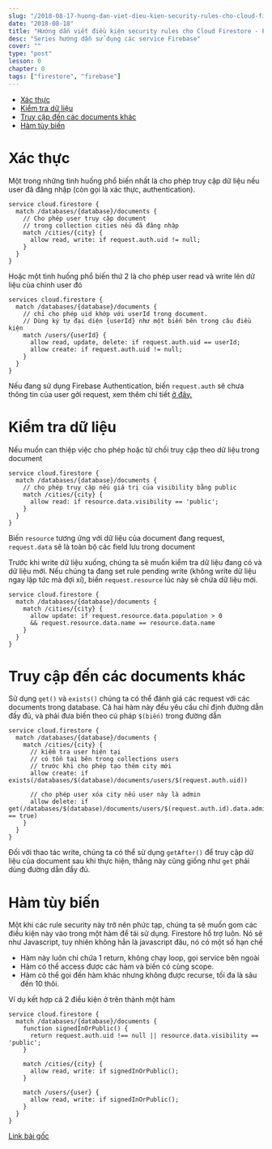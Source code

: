 ```yaml
---
slug: "/2018-08-17-huong-dan-viet-dieu-kien-security-rules-cho-cloud-firetore"
date: "2018-08-18"
title: "Hướng dẫn viết điều kiện security rules cho Cloud Firestore - Phần 2"
desc: "Series hướng dẫn sử dụng các service Firebase"
cover: ""
type: "post"
lesson: 0
chapter: 0
tags: ["firestore", "firebase"]
---
```


<!-- TOC -->

- [Xác thực](#xác-thực)
- [Kiểm tra dữ liệu](#kiểm-tra-dữ-liệu)
- [Truy cập đến các documents khác](#truy-cập-đến-các-documents-khác)
- [Hàm tùy biến](#hàm-tùy-biến)

<!-- /TOC -->

# Xác thực

Một trong những tình huống phổ biến nhất là cho phép truy cập dữ liệu nếu user đã đăng nhập (còn gọi là xác thực, authentication).

```shell
service cloud.firestore {
  match /databases/{database}/documents {
    // Cho phép user truy cập document
    // trong collection cities nếu đã đăng nhập
    match /cities/{city} {
      allow read, write: if request.auth.uid != null;
    }
  }
}
```

Hoặc một tình huống phổ biến thứ 2 là cho phép user read và write lên dữ liệu của chính user đó

```shell
services cloud.firestore {
  match /databases/{database}/documents {
    // chỉ cho phép uid khớp với userId trong document.
    // Dùng ký tự đại diện {userId} như một biến bên trong câu điều kiện
    match /users/{userId} {
      allow read, update, delete: if request.auth.uid == userId;
      allow create: if request.auth.uid != null;
    }
  }
}
```

Nếu đang sử dụng Firebase Authentication, biến `request.auth` sẽ chưa thông tin của user gởi request, xem thêm chi tiết [ở đây.](https://firebase.google.com/docs/reference/rules/rules.firestore.Request#auth)

# Kiểm tra dữ liệu

Nếu muốn can thiệp việc cho phép hoặc từ chối truy cập theo dữ liệu trong document

```shell
service cloud.firestore {
  match /databases/{database}/documents {
    // cho phép truy cập nếu giá trị của visibility bằng public
    match /cities/{city} {
      allow read: if resource.data.visibility == 'public';
    }
  }
}
```
Biến `resource` tương ứng với dữ liệu của document đang request, `request.data` sẽ là toàn bộ các field lưu trong document

Trước khi write dữ liệu xuống, chúng ta sẽ muốn kiểm tra dữ liệu đang có và dữ liệu mới. Nếu chúng ta đang set rule pending write (không write dữ liệu ngay lập tức mà đợi xí), biến `request.resource` lúc này sẽ chứa dữ liệu mới.

```shell
service cloud.firestore {
  match /databases/{database}/documents {
    match /cities/{city} {
      allow update: if request.resource.data.population > 0
      && request.resource.data.name == resource.data.name
    }
  }
}
```

# Truy cập đến các documents khác

Sử dụng `get()` và `exists()` chúng ta có thể đánh giá các request với các documents trong database. Cả hai hàm này đều yêu cầu chỉ định đường dẫn đầy đủ, và phải đưa biến theo cú pháp `$(biến)` trong đường dẫn

```shell
service cloud.firestore {
  match /databases/{database}/documents {
    match /cities/{city} {
      // kiểm tra user hiện tại
      // có tồn tại bên trong collections users
      // trước khi cho phép tạo thêm city mới
      allow create: if exists(/databases/$(database)/documents/users/$(request.auth.uid))

      // cho phép user xóa city nếu user này là admin
      allow delete: if get(/databases/$(database)/documents/users/$(request.auth.id).data.admin == true)
    }
  }
}
```

Đối với thao tác write, chúng ta có thể sử dụng `getAfter()` để truy cập dữ liệu của document sau khi thực hiện, thằng này cũng giống như `get` phải dùng đường dẫn đầy đủ.

# Hàm tùy biến

Một khi các rule security này trở nên phức tạp, chúng ta sẽ muốn gom các điều kiện này vào trong một hàm để tái sử dụng. Firestore hổ trợ luôn. Nó sẽ như Javascript, tuy nhiên không hẳn là javascript đâu, nó có một số hạn chế

- Hàm này luôn chỉ chứa 1 return, không chạy loop, gọi service bên ngoài
- Hàm có thể access được các hàm và biến có cùng scope.
- Hàm có thể gọi đến hàm khác nhưng không được recurse, tối đa là sâu đến 10 thôi.

Ví dụ kết hợp cả 2 điều kiện ở trên thành một hàm

```shell
service cloud.firestore {
  match /databases/{database}/documents {
    function signedInOrPublic() {
      return request.auth.uid !== null || resource.data.visibility == 'public';
    }

    match /cities/{city} {
      allow read, write: if signedInOrPublic();
    }

    match /users/{user} {
      allow read, write: if signedInOrPublic();
    }
  }
}
```

[Link bài gốc](https://firebase.google.com/docs/firestore/security/rules-conditions)